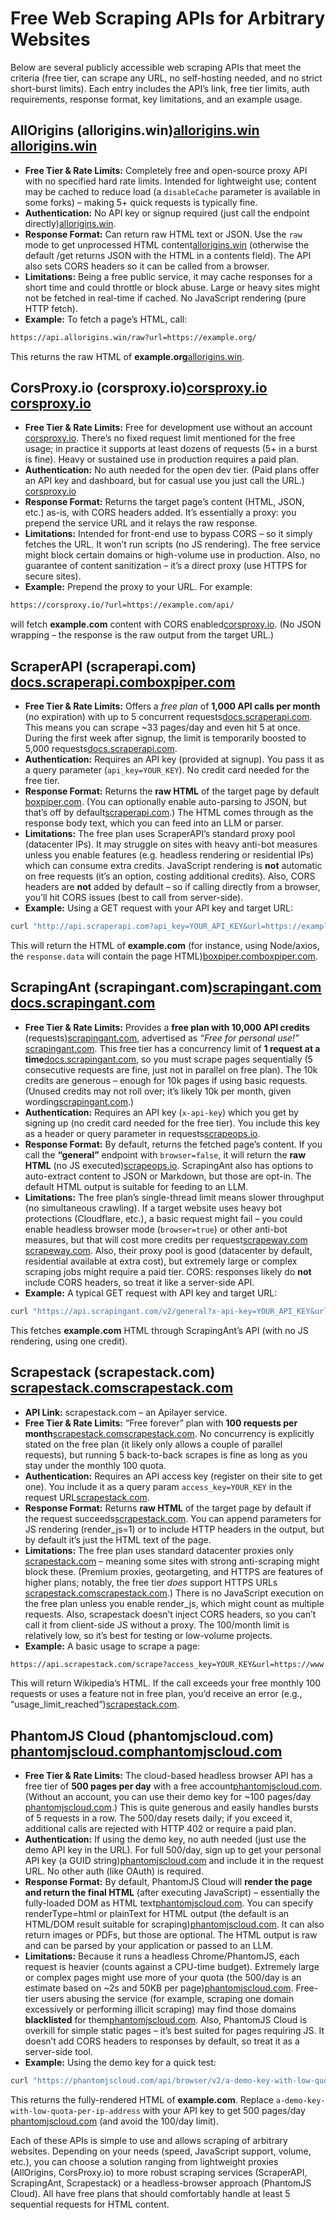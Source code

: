 # Free Web Scraping APIs for Arbitrary Websites

Below are several publicly accessible web scraping APIs that meet the criteria (free tier, can scrape any URL, no self-hosting needed, and no strict short-burst limits). Each entry includes the API’s link, free tier limits, auth requirements, response format, key limitations, and an example usage.

## AllOrigins (allorigins.win)​[allorigins.win](https://allorigins.win/#:~:text=,origin%20policy%20problems)​[allorigins.win](https://allorigins.win/#:~:text=)

- **Free Tier & Rate Limits:** Completely free and open-source proxy API with no specified hard rate limits. Intended for lightweight use; content may be cached to reduce load (a `disableCache` parameter is available in some forks) – making 5+ quick requests is typically fine.
- **Authentication:** No API key or signup required (just call the endpoint directly)​[allorigins.win](https://allorigins.win/#:~:text=,origin%20policy%20problems).
- **Response Format:** Can return raw HTML text or JSON. Use the `raw` mode to get unprocessed HTML content​[allorigins.win](https://allorigins.win/#:~:text=) (otherwise the default /get returns JSON with the HTML in a contents field). The API also sets CORS headers so it can be called from a browser.
- **Limitations:** Being a free public service, it may cache responses for a short time and could throttle or block abuse. Large or heavy sites might not be fetched in real-time if cached. No JavaScript rendering (pure HTTP fetch).
- **Example:** To fetch a page’s HTML, call:

```txt
https://api.allorigins.win/raw?url=https://example.org/
```

This returns the raw HTML of **example.org**​[allorigins.win](https://allorigins.win/#:~:text=).

## CorsProxy.io (corsproxy.io)​[corsproxy.io](https://corsproxy.io/#:~:text=https%3A%2F%2Fcorsproxy)​[corsproxy.io](https://corsproxy.io/#:~:text=Is%20CorsProxy%20free%20to%20use%3F)

- **Free Tier & Rate Limits:** Free for development use without an account​[corsproxy.io](https://corsproxy.io/#:~:text=Is%20CorsProxy%20free%20to%20use%3F). There’s no fixed request limit mentioned for the free usage; in practice it supports at least dozens of requests (5+ in a burst is fine). Heavy or sustained use in production requires a paid plan.
- **Authentication:** No auth needed for the open dev tier. (Paid plans offer an API key and dashboard, but for casual use you just call the URL.)​[corsproxy.io](https://corsproxy.io/#:~:text=Is%20CorsProxy%20free%20to%20use%3F)
- **Response Format:** Returns the target page’s content (HTML, JSON, etc.) as-is, with CORS headers added. It’s essentially a proxy: you prepend the service URL and it relays the raw response.
- **Limitations:** Intended for front-end use to bypass CORS – so it simply fetches the URL. It won’t run scripts (no JS rendering). The free service might block certain domains or high-volume use in production. Also, no guarantee of content sanitization – it’s a direct proxy (use HTTPS for secure sites).
- **Example:** Prepend the proxy to your URL. For example:

```txt
https://corsproxy.io/?url=https://example.com/api/
```

will fetch **example.com** content with CORS enabled​[corsproxy.io](https://corsproxy.io/#:~:text=https%3A%2F%2Fcorsproxy). (No JSON wrapping – the response is the raw output from the target URL.)

## ScraperAPI (scraperapi.com)​[docs.scraperapi.com](https://docs.scraperapi.com/faq/plans-and-billing/free-plan-and-7-day-free-trial#:~:text=ScraperAPI%20offers%20a%20free%20plan,testing%20purposes%2C%20please%20contact%20support)​[boxpiper.com](https://www.boxpiper.com/posts/web-scraping-in-javascript-how-to-scrape-a-website-using-scraper-api#:~:text=Implementation%20is%20extremely%20simple%2C%20and,and%20they%E2%80%99ll%20handle%20the%20rest)

- **Free Tier & Rate Limits:** Offers a *free plan* of **1,000 API calls per month** (no expiration) with up to 5 concurrent requests​[docs.scraperapi.com](https://docs.scraperapi.com/faq/plans-and-billing/free-plan-and-7-day-free-trial#:~:text=ScraperAPI%20offers%20a%20free%20plan,testing%20purposes%2C%20please%20contact%20support). This means you can scrape ~33 pages/day and even hit 5 at once. During the first week after signup, the limit is temporarily boosted to 5,000 requests​[docs.scraperapi.com](https://docs.scraperapi.com/faq/plans-and-billing/free-plan-and-7-day-free-trial#:~:text=ScraperAPI%20offers%20a%20free%20plan,testing%20purposes%2C%20please%20contact%20support).
- **Authentication:** Requires an API key (provided at signup). You pass it as a query parameter (`api_key=YOUR_KEY`). No credit card needed for the free tier.
- **Response Format:** Returns the **raw HTML** of the target page by default​[boxpiper.com](https://www.boxpiper.com/posts/web-scraping-in-javascript-how-to-scrape-a-website-using-scraper-api#:~:text=Implementation%20is%20extremely%20simple%2C%20and,and%20they%E2%80%99ll%20handle%20the%20rest). (You can optionally enable auto-parsing to JSON, but that’s off by default​[scraperapi.com](https://www.scraperapi.com/blog/what-is-data-parsing/#:~:text=What%20Is%20Data%20Parsing%20in,get%205000%20free%20API).) The HTML comes through as the response body text, which you can feed into an LLM or parser.
- **Limitations:** The free plan uses ScraperAPI’s standard proxy pool (datacenter IPs). It may struggle on sites with heavy anti-bot measures unless you enable features (e.g. headless rendering or residential IPs) which can consume extra credits. JavaScript rendering is **not** automatic on free requests (it’s an option, costing additional credits). Also, CORS headers are **not** added by default – so if calling directly from a browser, you’ll hit CORS issues (best to call from server-side).
- **Example:** Using a GET request with your API key and target URL:

```bash
curl "http://api.scraperapi.com?api_key=YOUR_API_KEY&url=https://example.com"
```

This will return the HTML of **example.com** (for instance, using Node/axios, the `response.data` will contain the page HTML)​[boxpiper.com](https://www.boxpiper.com/posts/web-scraping-in-javascript-how-to-scrape-a-website-using-scraper-api#:~:text=Implementation%20is%20extremely%20simple%2C%20and,and%20they%E2%80%99ll%20handle%20the%20rest)​[boxpiper.com](https://www.boxpiper.com/posts/web-scraping-in-javascript-how-to-scrape-a-website-using-scraper-api#:~:text=async%20function%20scrapeWebsite%28url%29%20,YOUR_SCRAPERAPI_API_KEY).

## ScrapingAnt (scrapingant.com)​[scrapingant.com](https://scrapingant.com/#:~:text=match%20at%20L43%20From%20our,just%20what%20ants%20do%21%20%E2%80%8D)​[docs.scrapingant.com](https://docs.scrapingant.com/migration-guides/scrapingbee-migration#:~:text=Please%2C%20be%20aware%20that%20ScrapingAnt%27s,testing%20on%20smaller%20paid%20plans)

- **Free Tier & Rate Limits:** Provides a **free plan with 10,000 API credits** (requests)​[scrapingant.com](https://scrapingant.com/#:~:text=match%20at%20L43%20From%20our,just%20what%20ants%20do%21%20%E2%80%8D), advertised as *“Free for personal use!”*​[scrapingant.com](https://scrapingant.com/#:~:text=Choose%20your%20plan). This free tier has a concurrency limit of **1 request at a time**​[docs.scrapingant.com](https://docs.scrapingant.com/migration-guides/scrapingbee-migration#:~:text=Please%2C%20be%20aware%20that%20ScrapingAnt%27s,testing%20on%20smaller%20paid%20plans), so you must scrape pages sequentially (5 consecutive requests are fine, just not in parallel on free plan). The 10k credits are generous – enough for 10k pages if using basic requests. (Unused credits may not roll over; it’s likely 10k per month, given wording​[scrapingant.com](https://scrapingant.com/#:~:text=match%20at%20L43%20From%20our,just%20what%20ants%20do%21%20%E2%80%8D).)
- **Authentication:** Requires an API key (`x-api-key`) which you get by signing up (no credit card needed for the free tier). You include this key as a header or query parameter in requests​[scrapeops.io](https://scrapeops.io/proxy-providers/scrapingant/python-scrapingant-proxy-api-guide/#:~:text=def%20get_proxy_url%28url%29%3A%20payload%20%3D%20,com%2Fv2%2Fgeneral%3F%27%20%2B%20urlencode%28payload%29%20return%20proxy_url).
- **Response Format:** By default, returns the fetched page’s content. If you call the **“general”** endpoint with `browser=false`, it will return the **raw HTML** (no JS executed)​[scrapeops.io](https://scrapeops.io/proxy-providers/scrapingant/python-scrapingant-proxy-api-guide/#:~:text=def%20get_proxy_url%28url%29%3A%20payload%20%3D%20,com%2Fv2%2Fgeneral%3F%27%20%2B%20urlencode%28payload%29%20return%20proxy_url). ScrapingAnt also has options to auto-extract content to JSON or Markdown, but those are opt-in. The default HTML output is suitable for feeding to an LLM.
- **Limitations:** The free plan’s single-thread limit means slower throughput (no simultaneous crawling). If a target website uses heavy bot protections (Cloudflare, etc.), a basic request might fail – you could enable headless browser mode (`browser=true`) or other anti-bot measures, but that will cost more credits per request​[scrapeway.com](https://scrapeway.com/web-scraping-api/scrapingant#:~:text=ScrapingAnt%20is%20a%20credit,bot%20bypass)​[scrapeway.com](https://scrapeway.com/web-scraping-api/scrapingant#:~:text=Integrations%20Python%2C%20Javascript%20Proxy%20support,only%20Sessions%20Yes%2C%20persistent%20IP). Also, their proxy pool is good (datacenter by default, residential available at extra cost), but extremely large or complex scraping jobs might require a paid tier. CORS: responses likely do **not** include CORS headers, so treat it like a server-side API.
- **Example:** A typical GET request with API key and target URL:

```bash
curl "https://api.scrapingant.com/v2/general?x-api-key=YOUR_API_KEY&url=https://example.com&browser=false"
```

This fetches **example.com** HTML through ScrapingAnt’s API (with no JS rendering, using one credit).

## Scrapestack (scrapestack.com)​[scrapestack.com](https://scrapestack.com/pricing#:~:text=)​[scrapestack.com](https://scrapestack.com/documentation#:~:text=If%20your%20scraping%20request%20was,with%20your%20original%20API%20request)

- **API Link:** scrapestack.com – an Apilayer service.
- **Free Tier & Rate Limits:** “Free forever” plan with **100 requests per month**​[scrapestack.com](https://scrapestack.com/pricing#:~:text=)​[scrapestack.com](https://scrapestack.com/pricing#:~:text=,). No concurrency is explicitly stated on the free plan (it likely only allows a couple of parallel requests), but running 5 back-to-back scrapes is fine as long as you stay under the monthly 100 quota.
- **Authentication:** Requires an API access key (register on their site to get one). You include it as a query param `access_key=YOUR_KEY` in the request URL​[scrapestack.com](https://scrapestack.com/documentation#:~:text=Example%20API%20Request%3A).
- **Response Format:** Returns **raw HTML** of the target page by default if the request succeeds​[scrapestack.com](https://scrapestack.com/documentation#:~:text=If%20your%20scraping%20request%20was,with%20your%20original%20API%20request). You can append parameters for JS rendering (render_js=1) or to include HTTP headers in the output, but by default it’s just the HTML text of the page.
- **Limitations:** The free plan uses standard datacenter proxies only​[scrapestack.com](https://scrapestack.com/pricing#:~:text=,) – meaning some sites with strong anti-scraping might block these. (Premium proxies, geotargeting, and HTTPS are features of higher plans; notably, the free tier *does* support HTTPS URLs​[scrapestack.com](https://scrapestack.com/documentation#:~:text=%60access_key%60%20,along%20with%20your%20API%20response)​[scrapestack.com](https://scrapestack.com/documentation#:~:text=,this%20to%20technical%20customer%20support).) There is no JavaScript execution on the free plan unless you enable render_js, which might count as multiple requests. Also, scrapestack doesn’t inject CORS headers, so you can’t call it from client-side JS without a proxy. The 100/month limit is relatively low, so it’s best for testing or low-volume projects.
- **Example:** A basic usage to scrape a page:

```txt
https://api.scrapestack.com/scrape?access_key=YOUR_KEY&url=https://www.wikipedia.org
```

This will return Wikipedia’s HTML. If the call exceeds your free monthly 100 requests or uses a feature not in free plan, you’d receive an error (e.g., “usage_limit_reached”)​[scrapestack.com](https://scrapestack.com/documentation#:~:text=,specified%20an%20invalid%20or%20unsupported).

## PhantomJS Cloud (phantomjscloud.com)​[phantomjscloud.com](https://phantomjscloud.com/pricing.html#:~:text=,if%20I%20don%27t%20sign%20up)​[phantomjscloud.com](https://phantomjscloud.com/docs/#:~:text=The%20examples%20use%20the%20demo,012345)

- **Free Tier & Rate Limits:** The cloud-based headless browser API has a free tier of **500 pages per day** with a free account​[phantomjscloud.com](https://phantomjscloud.com/pricing.html#:~:text=,if%20I%20don%27t%20sign%20up). (Without an account, you can use their demo key for ~100 pages/day​[phantomjscloud.com](https://phantomjscloud.com/pricing.html#:~:text=,if%20I%20don%27t%20sign%20up).) This is quite generous and easily handles bursts of 5 requests in a row. The 500/day resets daily; if you exceed it, additional calls are rejected with HTTP 402 or require a paid plan.
- **Authentication:** If using the demo key, no auth needed (just use the demo API key in the URL). For full 500/day, sign up to get your personal API key (a GUID string)​[phantomjscloud.com](https://phantomjscloud.com/docs/#:~:text=The%20examples%20use%20the%20demo,012345) and include it in the request URL. No other auth (like OAuth) is required.
- **Response Format:** By default, PhantomJS Cloud will **render the page and return the final HTML** (after executing JavaScript) – essentially the fully-loaded DOM as HTML text​[phantomjscloud.com](https://phantomjscloud.com/docs/#:~:text=,form%2C%20including%20all%20response). You can specify renderType=html or plainText for HTML output (the default is an HTML/DOM result suitable for scraping)​[phantomjscloud.com](https://phantomjscloud.com/docs/#:~:text=,form%2C%20including%20all%20response). It can also return images or PDFs, but those are optional. The HTML output is raw and can be parsed by your application or passed to an LLM.
- **Limitations:** Because it runs a headless Chrome/PhantomJS, each request is heavier (counts against a CPU-time budget). Extremely large or complex pages might use more of your quota (the 500/day is an estimate based on ~2s and 50KB per page)​[phantomjscloud.com](https://phantomjscloud.com/pricing.html#:~:text=Each%20page%20you%20request%20takes,Time%20and%2050KB%20Data%20Out). Free-tier users abusing the service (for example, scraping one domain excessively or performing illicit scraping) may find those domains **blacklisted** for them​[phantomjscloud.com](https://phantomjscloud.com/pricing.html#:~:text=,if%20I%20don%27t%20sign%20up). Also, PhantomJS Cloud is overkill for simple static pages – it’s best suited for pages requiring JS. It doesn’t add CORS headers to responses by default, so treat it as a server-side tool.
- **Example:** Using the demo key for a quick test:

```bash
curl "https://phantomjscloud.com/api/browser/v2/a-demo-key-with-low-quota-per-ip-address/?url=https://example.com&renderType=html"
```

This returns the fully-rendered HTML of **example.com**. Replace `a-demo-key-with-low-quota-per-ip-address` with your API key to get 500 pages/day​[phantomjscloud.com](https://phantomjscloud.com/docs/#:~:text=The%20examples%20use%20the%20demo,012345) (and avoid the 100/day limit).

Each of these APIs is simple to use and allows scraping of arbitrary websites. Depending on your needs (speed, JavaScript support, volume, etc.), you can choose a solution ranging from lightweight proxies (AllOrigins, CorsProxy.io) to more robust scraping services (ScraperAPI, ScrapingAnt, Scrapestack) or a headless-browser approach (PhantomJS Cloud). All have free plans that should comfortably handle at least 5 sequential requests for HTML content.